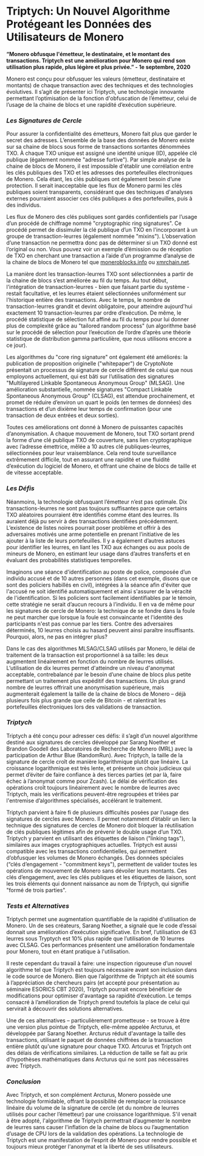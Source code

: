 # Triptych: Un Nouvel Algorithme Protégeant les Données des Utilisateurs de Monero

**“Monero obfusque l'émetteur, le destinataire, et le montant des transactions. Triptych est une amélioration pour Monero qui rend son utilisation plus rapide, plus légère et plus privée.” - 1e septembre, 2020**

Monero est conçu pour obfusquer les valeurs (émetteur, destinataire et montants) de chaque transaction avec des techniques et des technologies évolutives. Il s’agit de présenter ici Triptych, une technologie innovante permettant l’optimisation de la fonction d'obfuscation de l’émetteur, celui de l’usage de la chaine de blocs et une rapidité d’exécution supérieure.

### _Les Signatures de Cercle_

Pour assurer la confidentialité des émetteurs, Monero fait plus que garder le secret des adresses. L’ensemble de la base des données de Monero existe sur sa chaine de blocs sous forme de transactions sortantes dénommées TXO. À chaque TXO unique est assigné une identité unique (ID), appelée clé publique (également nommée "adresse furtive"). Par simple analyse de la chaine de blocs de Monero, il est impossible d'établir une corrélation entre les clés publiques des TXO et les adresses des portefeuilles électroniques de Monero. Cela étant, les clés publiques ont également besoin d’une protection. Il serait inacceptable que les flux de Monero parmi les clés publiques soient transparents, considérant que des techniques d'analyses externes pourraient associer ces clés publiques a des portefeuilles, puis à des individus.

Les flux de Monero des clés publiques sont gardés confidentiels par l’usage d’un procédé de chiffrage nommé "cryptographic ring signatures". Ce procédé permet de dissimuler la clé publique d’un TXO en l'incorporant à un groupe de transaction-leurres (également nommée "mixins"). L’observation d’une transaction ne permettra donc pas de déterminer si un TXO donné est l’original ou non. Vous pouvez voir un exemple d’émission ou de réception de TXO en cherchant une transaction a l’aide d’un programme d’analyse de la chaine de blocs de Monero tel que [moneroblocks.info](https://moneroblocks.info/) ou [xmrchain.net](https://xmrchain.net/).

La manière dont les transaction-leurres TXO sont sélectionnées a partir de la chaine de blocs s’est améliorée au fil du temps. Au tout début, l'intégration de transaction-leurres - bien que faisant partie du système - restait facultative, et les leurres étaient sélectionnées uniformément sur l'historique entière des transactions. Avec le temps, le nombre de transaction-leurres grandit et devint obligatoire, pour atteindre aujourd'hui exactement 10 transaction-leurres par ordre d’exécution. De même, le procédé statistique de sélection fut affiné au fil du temps pour lui donner plus de complexité grâce au "tailored random process" (un algorithme basé sur le procédé de sélection pour l’exécution de l’ordre d’après une théorie statistique de distribution gamma particulière, que nous utilisons encore a ce jour).

Les algorithmes du "core ring signature" ont également été améliorés: la publication de proposition originelle ("whitepaper") de CryptoNote présentait un processus de signature de cercle différent de celui que nous employons actuellement, qui est bâti sur l’utilisation des signatures "Multilayered Linkable Spontaneous Anonymous Group" (MLSAG). Une amélioration substantielle, nommée signatures "Compact Linkable Spontaneous Anonymous Group" (CLSAG), est attendue prochainement, et promet de réduire d’environ un quart le poids (en termes de données) des transactions et d’un dixième leur temps de confirmation (pour une transaction de deux entrées et deux sorties).

Toutes ces améliorations ont donné à Monero de puissantes capacités d’anonymisation. A chaque mouvement de Monero, tout TXO sortant prend la forme d’une clé publique TXO de couverture, sans lien cryptographique avec l’adresse émettrice, mêlée a 10 autres clé publiques-leurres, sélectionnées pour leur vraisemblance. Cela rend toute surveillance extrêmement difficile, tout en assurant une rapidité et une fluidité d’exécution du logiciel de Monero, et offrant une chaine de blocs de taille et de vitesse acceptable.

### _Les Défis_

Néanmoins, la technologie obfusquant l’émetteur n’est pas optimale. Dix transactions-leurres ne sont pas toujours suffisantes parce que certains TXO aléatoires pourraient être identifiés comme étant des leurres. Ils auraient déjà pu servir à des transactions identifiées précédemment. L’existence de listes noires pourrait poser problème et offrir à des adversaires motivés une arme potentielle en prenant l’initiative de les ajouter à la liste de leurs portefeuilles. Il y a également d’autres astuces pour identifier les leurres, en liant les TXO aux échanges ou aux pools de mineurs de Monero, en estimant leur usage dans d’autres transferts et en évaluant des probabilités statistiques temporelles.

Imaginons une séance d'identification au poste de police, composée d’un individu accusé et de 10 autres personnes (dans cet exemple, disons que ce sont des policiers habillés en civil), intégrées à la séance afin d'éviter que l'accusé ne soit identifié automatiquement et ainsi s'assurer de la véracité de l'identification. Si les policiers sont facilement identifiables par le témoin, cette stratégie ne serait d’aucun recours à l’individu. Il en va de même pour les signatures de cercle de Monero: la technique de se fondre dans la foule ne peut marcher que lorsque la foule est convaincante et l'identité des participants n'est pas connue par les tiers. Contre des adversaires déterminés, 10 leurres choisis au hasard peuvent ainsi paraître insuffisants. Pourquoi, alors, ne pas en intégrer plus?

Dans le cas des algorithmes MLSAG/CLSAG utilisés par Monero, le délai de traitement de la transaction est proportionnel à sa taille: les deux augmentent linéairement en fonction du nombre de leurres utilisés. L’utilisation de dix leurres permet d'atteindre un niveau d'anonymat acceptable, contrebalancé par le besoin d’une chaine de blocs plus petite permettant un traitement plus expéditif des transactions. Un plus grand nombre de leurres offrirait une anonymisation supérieure, mais augmenterait également la taille de la chaine de blocs de Monero – déjà plusieurs fois plus grande que celle de Bitcoin - et ralentirait les portefeuilles électroniques lors des validations de transaction.

### _Triptych_

Triptych a été conçu pour adresser ces défis: il s’agit d’un nouvel algorithme destiné aux signatures de cercles développé par Sarang Noether et Brandon Goodell des Laboratoires de Recherche de Monero (MRL) avec la participation de Arthur Blue (RandomRun). Avec Triptych, la taille de la signature de cercle croît de manière logarithmique plutôt que linéaire. La croissance logarithmique est très lente, et présente un choix judicieux qui permet d’éviter de faire confiance à des tierces parties (et par là, faire échec à l’anonymat comme pour Zcash). Le délai de vérification des opérations croît toujours linéairement avec le nombre de leurres avec Triptych, mais les vérifications peuvent-être regroupées et triées par l'entremise d’algorithmes spécialisés, accélérant le traitement.

Triptych parvient à faire fi de plusieurs difficultés posées par l’usage des signatures de cercles avec Monero. Il permet notamment d’établir un lien: la technique des signatures de cercles de Monero doit bloquer la réutilisation de clés publiques légitimes afin de prévenir le double usage d’un TXO. Triptych y parvient en utilisant des étiquettes de liaison ("linking tags"), similaires aux images cryptographiques actuelles. Triptych est aussi compatible avec les transactions confidentielles, qui permettent d’obfusquer les volumes de Monero échangés. Des données spéciales (“clés d’engagement - "commitment keys"), permettent de valider toutes les opérations de mouvement de Monero sans dévoiler leurs montants. Ces clés d’engagement, avec les clés publiques et les étiquettes de liaison, sont les trois éléments qui donnent naissance au nom de Triptych, qui signifie "formé de trois parties".

### _Tests et Alternatives_

Triptych permet une augmentation quantifiable de la rapidité d'utilisation de Monero. Un de ses créateurs, Sarang Noether, a signalé que le code d’essai donnait une amélioration d’exécution significative. En bref, l’utilisation de 63 leurres sous Tryptych est 10% plus rapide que l’utilisation de 10 leurres avec CLSAG. Ces performances présentent une amélioration fondamentale pour Monero, tout en étant pratique à l'utilisation.

Il reste cependant du travail à faire: une inspection rigoureuse d’un nouvel algorithme tel que Triptych est toujours nécessaire avant son inclusion dans le code source de Monero. Bien que l’algorithme de Triptych ait été soumis à l’appréciation de chercheurs pairs (et accepté pour présentation au séminaire ESORICS CBT 2020), Triptych pourrait encore bénéficier de modifications pour optimiser d'avantage sa rapidité d’exécution. Le temps consacré à l’amélioration de Triptych prend toutefois la place de celui qui servirait à découvrir des solutions alternatives.

Une de ces alternatives – particulièrement prometteuse - se trouve à être une version plus pointue de Triptych, elle-même appelée Arcturus, et développée par Sarang Noether. Arcturus réduit d'avantage la taille des transactions, utilisant le paquet de données chiffrées de la transaction entière plutôt qu'une signature pour chaque TXO. Artcurus et Triptych ont des délais de vérifications similaires. La réduction de taille se fait au prix d'hypothèses mathématiques dans Arcturus qui ne sont pas nécessaires avec Triptych.

### _Conclusion_

Avec Triptych, et son complément Arcturus, Monero possède une technologie formidable, offrant la possibilité de remplacer la croissance linéaire du volume de la signature de cercle (et du nombre de leurres utilisés pour cacher l’émetteur) par une croissance logarithmique. S'il venait à être adopté, l'algorithme de Triptych permettrait d’augmenter le nombre de leurres sans causer l'inflation de la chaine de blocs ou l’augmentation d’usage de CPU lors de la validation des opérations. La technologie de Triptych est une manifestation de l’esprit de Monero pour rendre possible et toujours mieux protéger l'anonymat et la liberté de ses utilisateurs.
